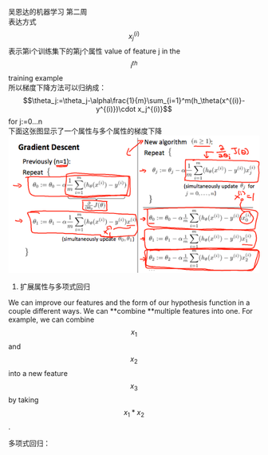 吴恩达的机器学习 第二周  
表达方式  $$x_j^{(i)}$$表示第i个训练集下的第j个属性 value of feature j in the $$i^{th}$$ training example  
所以梯度下降方法可以归纳成：  
$$\theta_j:=\theta_j-\alpha\frac{1}{m}\sum_{i=1}^m(h_\theta(x^{(i)}-y^{(i)})\cdot x_j^{(i)}$$ for j:=0...n  
下面这张图显示了一个属性与多个属性的梯度下降  
![](5.png)

1. 扩展属性与多项式回归

We can improve our features and the form of our hypothesis function in a couple different ways.
We can **combine **multiple features into one. For example, we can combine $$x_1$$​and $$x_2$$ ​into a new feature $$x_3$$ ​by taking $$x_1*x_2$$​.

多项式回归：

